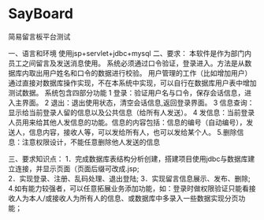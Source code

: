 # SayBoard
简易留言板平台测试

一、语言和环境
    使用jsp+servlet+jdbc+mysql
二、要求：
	本软件是作为部门内员工之间留言及发送消息使用。
系统必须通过口令验证，登录进入。方法是从数据库内取出用户姓名和口令的数据进行校验。
用户管理的工作（比如增加用户）通过直接对数据库操作实现，不在本系统中实现，可以自行在数据库用户表中增加测试数据。
系统包含四部分功能
1 登录：验证用户名与口令，保存会话信息，进入主界面。
2 退出：退出使用状态，清空会话信息,返回登录界面。
3 信息查询：显示给当前登录人留的信息以及公共信息（给所有人发送）。
4 发信息：当前登录人员用来给其他人发信息的功能。信息的内容包括：信息的编号（自动编号），发送人，信息内容，接收人等，可以发给所有人，也可以发给某个人。
5.删除信息：注意权限设计，不能任意删除他人发送的信息

三、要求知识点：
1．完成数据库表结构分析创建，搭建项目使用jdbc与数据库建立连接，并显示页面（页面后缀可改成.jsp;          
2．实现登录、注册、乱码处理、退出登陆; 
3．实现留言信息展示、发布、删除;      
4.如有能力较强者，可以任意拓展业务添加功能，如：登录时做权限验证只能看接收人为本人/或接收人为所有人的信息、或数据库中多录入一些数据实现分页功能；
